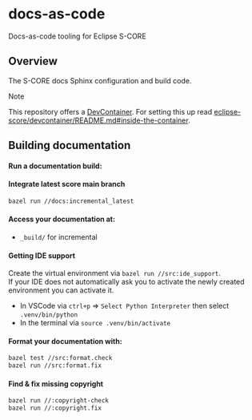# docs-as-code

Docs-as-code tooling for Eclipse S-CORE

## Overview

The S-CORE docs Sphinx configuration and build code.

> [!NOTE]
> This repository offers a [DevContainer](https://containers.dev/).
> For setting this up read [eclipse-score/devcontainer/README.md#inside-the-container](https://github.com/eclipse-score/devcontainer/blob/main/README.md#inside-the-container).

## Building documentation

#### Run a documentation build:

#### Integrate latest score main branch

```bash
bazel run //docs:incremental_latest
```

#### Access your documentation at:

- `_build/` for incremental

#### Getting IDE support

Create the virtual environment via `bazel run //src:ide_support`.\
If your IDE does not automatically ask you to activate the newly created environment you can activate it.

- In VSCode via `ctrl+p` => `Select Python Interpreter` then select `.venv/bin/python`
- In the terminal via `source .venv/bin/activate`

#### Format your documentation with:

```bash
bazel test //src:format.check
bazel run //src:format.fix
```

#### Find & fix missing copyright

```bash
bazel run //:copyright-check
bazel run //:copyright.fix
```

